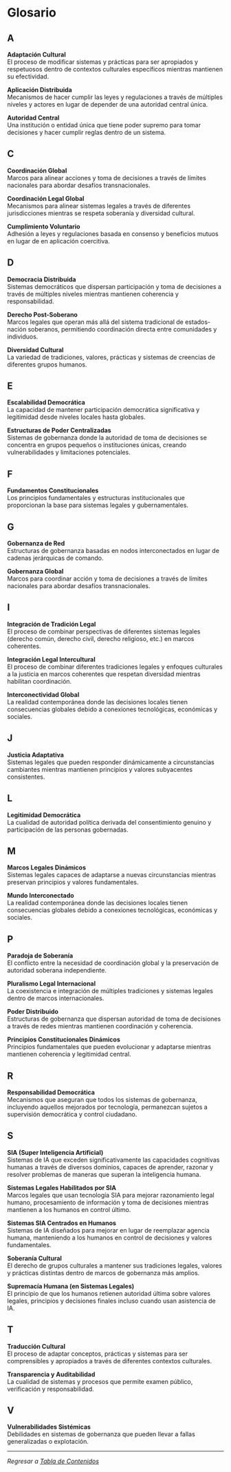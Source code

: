 # Glosario

## A

**Adaptación Cultural**  
El proceso de modificar sistemas y prácticas para ser apropiados y respetuosos dentro de contextos culturales específicos mientras mantienen su efectividad.

**Aplicación Distribuida**  
Mecanismos de hacer cumplir las leyes y regulaciones a través de múltiples niveles y actores en lugar de depender de una autoridad central única.

**Autoridad Central**  
Una institución o entidad única que tiene poder supremo para tomar decisiones y hacer cumplir reglas dentro de un sistema.

## C

**Coordinación Global**  
Marcos para alinear acciones y toma de decisiones a través de límites nacionales para abordar desafíos transnacionales.

**Coordinación Legal Global**  
Mecanismos para alinear sistemas legales a través de diferentes jurisdicciones mientras se respeta soberanía y diversidad cultural.

**Cumplimiento Voluntario**  
Adhesión a leyes y regulaciones basada en consenso y beneficios mutuos en lugar de en aplicación coercitiva.

## D

**Democracia Distribuida**  
Sistemas democráticos que dispersan participación y toma de decisiones a través de múltiples niveles mientras mantienen coherencia y responsabilidad.

**Derecho Post-Soberano**  
Marcos legales que operan más allá del sistema tradicional de estados-nación soberanos, permitiendo coordinación directa entre comunidades y individuos.

**Diversidad Cultural**  
La variedad de tradiciones, valores, prácticas y sistemas de creencias de diferentes grupos humanos.

## E

**Escalabilidad Democrática**  
La capacidad de mantener participación democrática significativa y legitimidad desde niveles locales hasta globales.

**Estructuras de Poder Centralizadas**  
Sistemas de gobernanza donde la autoridad de toma de decisiones se concentra en grupos pequeños o instituciones únicas, creando vulnerabilidades y limitaciones potenciales.

## F

**Fundamentos Constitucionales**  
Los principios fundamentales y estructuras institucionales que proporcionan la base para sistemas legales y gubernamentales.

## G

**Gobernanza de Red**  
Estructuras de gobernanza basadas en nodos interconectados en lugar de cadenas jerárquicas de comando.

**Gobernanza Global**  
Marcos para coordinar acción y toma de decisiones a través de límites nacionales para abordar desafíos transnacionales.

## I

**Integración de Tradición Legal**  
El proceso de combinar perspectivas de diferentes sistemas legales (derecho común, derecho civil, derecho religioso, etc.) en marcos coherentes.

**Integración Legal Intercultural**  
El proceso de combinar diferentes tradiciones legales y enfoques culturales a la justicia en marcos coherentes que respetan diversidad mientras habilitan coordinación.

**Interconectividad Global**  
La realidad contemporánea donde las decisiones locales tienen consecuencias globales debido a conexiones tecnológicas, económicas y sociales.

## J

**Justicia Adaptativa**  
Sistemas legales que pueden responder dinámicamente a circunstancias cambiantes mientras mantienen principios y valores subyacentes consistentes.

## L

**Legitimidad Democrática**  
La cualidad de autoridad política derivada del consentimiento genuino y participación de las personas gobernadas.

## M

**Marcos Legales Dinámicos**  
Sistemas legales capaces de adaptarse a nuevas circunstancias mientras preservan principios y valores fundamentales.

**Mundo Interconectado**  
La realidad contemporánea donde las decisiones locales tienen consecuencias globales debido a conexiones tecnológicas, económicas y sociales.

## P

**Paradoja de Soberanía**  
El conflicto entre la necesidad de coordinación global y la preservación de autoridad soberana independiente.

**Pluralismo Legal Internacional**  
La coexistencia e integración de múltiples tradiciones y sistemas legales dentro de marcos internacionales.

**Poder Distribuido**  
Estructuras de gobernanza que dispersan autoridad de toma de decisiones a través de redes mientras mantienen coordinación y coherencia.

**Principios Constitucionales Dinámicos**  
Principios fundamentales que pueden evolucionar y adaptarse mientras mantienen coherencia y legitimidad central.

## R

**Responsabilidad Democrática**  
Mecanismos que aseguran que todos los sistemas de gobernanza, incluyendo aquellos mejorados por tecnología, permanezcan sujetos a supervisión democrática y control ciudadano.

## S

**SIA (Super Inteligencia Artificial)**  
Sistemas de IA que exceden significativamente las capacidades cognitivas humanas a través de diversos dominios, capaces de aprender, razonar y resolver problemas de maneras que superan la inteligencia humana.

**Sistemas Legales Habilitados por SIA**  
Marcos legales que usan tecnología SIA para mejorar razonamiento legal humano, procesamiento de información y toma de decisiones mientras mantienen a los humanos en control último.

**Sistemas SIA Centrados en Humanos**  
Sistemas de IA diseñados para mejorar en lugar de reemplazar agencia humana, manteniendo a los humanos en control de decisiones y valores fundamentales.

**Soberanía Cultural**  
El derecho de grupos culturales a mantener sus tradiciones legales, valores y prácticas distintas dentro de marcos de gobernanza más amplios.

**Supremacía Humana (en Sistemas Legales)**  
El principio de que los humanos retienen autoridad última sobre valores legales, principios y decisiones finales incluso cuando usan asistencia de IA.

## T

**Traducción Cultural**  
El proceso de adaptar conceptos, prácticas y sistemas para ser comprensibles y apropiados a través de diferentes contextos culturales.

**Transparencia y Auditabilidad**  
La cualidad de sistemas y procesos que permite examen público, verificación y responsabilidad.

## V

**Vulnerabilidades Sistémicas**  
Debilidades en sistemas de gobernanza que pueden llevar a fallas generalizadas o explotación.

---

*Regresar a [Tabla de Contenidos](SUMMARY.md)* 